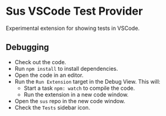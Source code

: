 # Sus VSCode Test Provider

Experimental extension for showing tests in VSCode.

## Debugging

- Check out the code.
- Run `npm install` to install dependencies.
- Open the code in an editor.
- Run the `Run Extension` target in the Debug View. This will:
	- Start a task `npm: watch` to compile the code.
	- Run the extension in a new code window.
- Open the `sus` repo in the new code window.
- Check the `Tests` sidebar icon.
